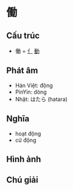 # 働

## Cấu trúc
* 働 = [亻](亻.md) [動](動.md)

## Phát âm

* Hán Việt: động
* PinYin: dòng
* Nhật: はたら (hatara)

## Nghĩa

* hoạt động
* cử động

## Hình ảnh

## Chú giải

<script>window.HANZI_FIELD='働';</script>